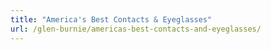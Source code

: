 ```yaml
---
title: "America's Best Contacts & Eyeglasses"
url: /glen-burnie/americas-best-contacts-and-eyeglasses/
---
```

